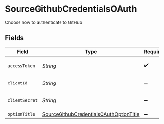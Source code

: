 # SourceGithubCredentialsOAuth

Choose how to authenticate to GitHub


## Fields

| Field                                                                                                     | Type                                                                                                      | Required                                                                                                  | Description                                                                                               |
| --------------------------------------------------------------------------------------------------------- | --------------------------------------------------------------------------------------------------------- | --------------------------------------------------------------------------------------------------------- | --------------------------------------------------------------------------------------------------------- |
| `accessToken`                                                                                             | *String*                                                                                                  | :heavy_check_mark:                                                                                        | OAuth access token                                                                                        |
| `clientId`                                                                                                | *String*                                                                                                  | :heavy_minus_sign:                                                                                        | OAuth Client Id                                                                                           |
| `clientSecret`                                                                                            | *String*                                                                                                  | :heavy_minus_sign:                                                                                        | OAuth Client secret                                                                                       |
| `optionTitle`                                                                                             | [SourceGithubCredentialsOAuthOptionTitle](../../models/shared/SourceGithubCredentialsOAuthOptionTitle.md) | :heavy_minus_sign:                                                                                        | N/A                                                                                                       |